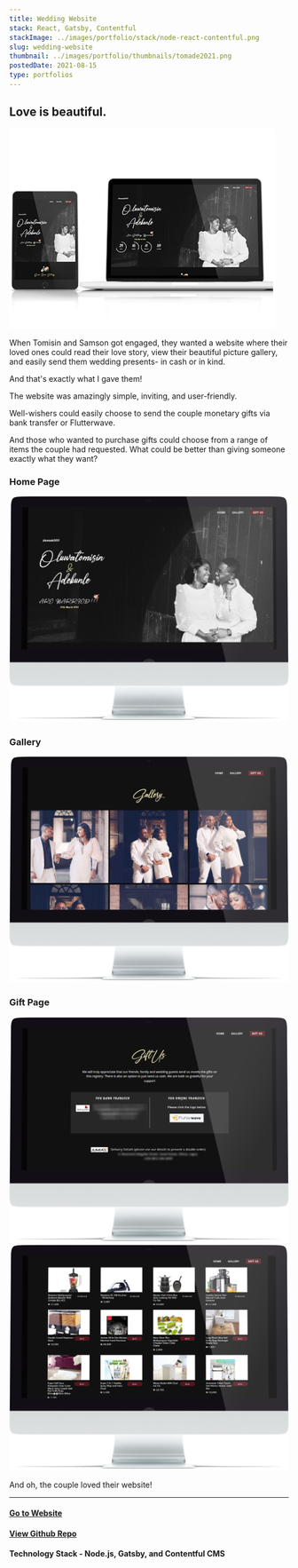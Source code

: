 ```yaml
---
title: Wedding Website
stack: React, Gatsby, Contentful
stackImage: ../images/portfolio/stack/node-react-contentful.png
slug: wedding-website
thumbnail: ../images/portfolio/thumbnails/tomade2021.png
postedDate: 2021-08-15
type: portfolios
---
```


## Love is beautiful.

![Landing Page ](../images/portfolio/thumbnails/tomade2021.png)

When Tomisin and Samson got engaged, they wanted a website where their loved ones could read their love story, view their beautiful picture gallery, and easily send them wedding presents- in cash or in kind.

And that's exactly what I gave them!

The website was amazingly simple, inviting, and user-friendly.

Well-wishers could easily choose to send the couple monetary gifts via bank transfer or Flutterwave.

And those who wanted to purchase gifts could choose from a range of items the couple had requested. What could be better than giving someone exactly what they want?

### Home Page

![Landing Page ](../images/portfolio/featured/tomade/home-page.png)

### Gallery

![Gallery Page ](../images/portfolio/featured/tomade/gallery.png)

### Gift Page

![Gift Page ](../images/portfolio/featured/tomade/gift-page-top.png)
![Gift Page ](../images/portfolio/featured/tomade/gift-page-bottom.png)

And oh, the couple loved their website!
<br />

<hr />

#### [Go to Website](https://tomade2021.netlify.com/ "Samson & Tomisin")

#### [View Github Repo](https://github.com/omob/tomade2021/ "Tomade2021")

#### Technology Stack - Node.js, Gatsby, and Contentful CMS
